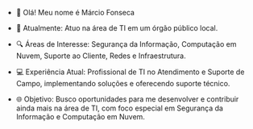 - 👋 Olá! Meu nome é Márcio Fonseca

- 💼 Atualmente: Atuo na área de TI em um órgão público local.

- 🔍 Áreas de Interesse: Segurança da Informação, Computação em Nuvem, Suporte ao Cliente, Redes e Infraestrutura.

- 💻 Experiência Atual: Profissional de TI no Atendimento e Suporte de Campo, implementando soluções e oferecendo suporte técnico.

- 🌐 Objetivo: Busco oportunidades para me desenvolver e contribuir ainda mais na área de TI, com foco especial em Segurança da Informação e Computação em Nuvem.

<!--
**MarciomrkS/MarciomrkS** is a ✨ _special_ ✨ repository because its `README.md` (this file) appears on your GitHub profile.

Here are some ideas to get you started:

